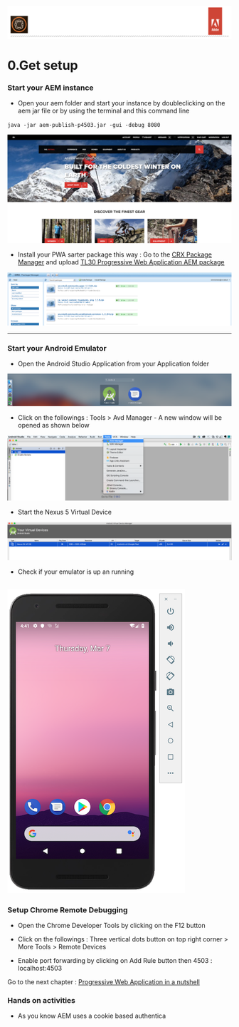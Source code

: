 ![AEM Adobe](../chapters/images/logo/Lab-Header.png)  

# 0.Get setup

###  Start your AEM instance

- Open your aem folder and start your instance by doubleclicking on the aem jar file or by using the terminal and this command line 

`java -jar aem-publish-p4503.jar -gui -debug 8080`

![AEM Adobe](../chapters/images/aem/aem-publish-up.png) 

- Install your PWA sarter package this way :
Go to the [CRX Package Manager](http://localhost:4503/crx/packmgr/index.jsp) and upload [TL30 Progressive Web Application AEM package](/tools/starter.zip)

![AEM Adobe](../chapters/images/aem/pack-mgr.png) 

---

### Start your Android Emulator 

- Open the Android Studio Application from your Application folder 

 ![AEM Adobe](../chapters/images/android/Android-Studio.png) 
 
- Click on the followings : Tools > Avd Manager - A new window will be opened as shown below

 ![AEM Adobe](../chapters/images/android/Android-AVD.png) 
 
- Start the Nexus 5 Virtual Device

 ![AEM Adobe](../chapters/images/android/Android-AVD-Start.png) 
 
 - Check if your emulator is up an running 
 
  ![AEM Adobe](../chapters/images/android/Android-Emulator-Phone.png) 
---

### Setup Chrome Remote Debugging

- Open the Chrome Developer Tools by clicking on the F12 button 

- Click on the followings : Three vertical dots button on top right corner > More Tools > Remote Devices
 
- Enable port forwarding by clicking on Add Rule button then 4503 : localhost:4503

Go to the next chapter : [Progressive Web Application in a nutshell](chapter-1.md)

### Hands on activities

- As you know AEM uses a cookie based authentica